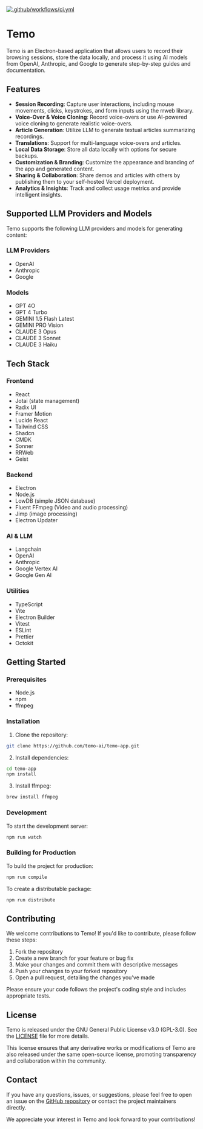 [![.github/workflows/ci.yml](https://github.com/temo-ai/temo-app/actions/workflows/ci.yml/badge.svg)](https://github.com/temo-ai/temo-app/actions/workflows/ci.yml)

# Temo

Temo is an Electron-based application that allows users to record their browsing sessions, store the data locally, and process it using AI models from OpenAI, Anthropic, and Google to generate step-by-step guides and documentation.

## Features

- **Session Recording**: Capture user interactions, including mouse movements, clicks, keystrokes, and form inputs using the rrweb library.
- **Voice-Over & Voice Cloning**: Record voice-overs or use AI-powered voice cloning to generate realistic voice-overs.
- **Article Generation**: Utilize LLM to generate textual articles summarizing recordings.
- **Translations**: Support for multi-language voice-overs and articles.
- **Local Data Storage**: Store all data locally with options for secure backups.
- **Customization & Branding**: Customize the appearance and branding of the app and generated content.
- **Sharing & Collaboration**: Share demos and articles with others by publishing them to your self-hosted Vercel deployment.
- **Analytics & Insights**: Track and collect usage metrics and provide intelligent insights.

## Supported LLM Providers and Models

Temo supports the following LLM providers and models for generating content:

### LLM Providers

- OpenAI
- Anthropic
- Google

### Models

- GPT 4O
- GPT 4 Turbo
- GEMINI 1.5 Flash Latest
- GEMINI PRO Vision
- CLAUDE 3 Opus
- CLAUDE 3 Sonnet
- CLAUDE 3 Haiku

## Tech Stack

### Frontend

- React
- Jotai (state management)
- Radix UI
- Framer Motion
- Lucide React
- Tailwind CSS
- Shadcn
- CMDK
- Sonner
- RRWeb
- Geist

### Backend

- Electron
- Node.js
- LowDB (simple JSON database)
- Fluent FFmpeg (Video and audio processing)
- Jimp (image processing)
- Electron Updater

### AI & LLM

- Langchain
- OpenAI
- Anthropic
- Google Vertex AI
- Google Gen AI

### Utilities

- TypeScript
- Vite
- Electron Builder
- Vitest
- ESLint
- Prettier
- Octokit

## Getting Started

### Prerequisites

- Node.js
- npm
- ffmpeg

### Installation

1. Clone the repository:

```sh
git clone https://github.com/temo-ai/temo-app.git
```

2. Install dependencies:

```sh
cd temo-app
npm install
```

3. Install ffmpeg:

```sh
brew install ffmpeg
```

### Development

To start the development server:

```sh
npm run watch
```

### Building for Production

To build the project for production:

```sh
npm run compile
```

To create a distributable package:

```sh
npm run distribute
```

## Contributing

We welcome contributions to Temo! If you'd like to contribute, please follow these steps:

1. Fork the repository
2. Create a new branch for your feature or bug fix
3. Make your changes and commit them with descriptive messages
4. Push your changes to your forked repository
5. Open a pull request, detailing the changes you've made

Please ensure your code follows the project's coding style and includes appropriate tests.

## License

Temo is released under the GNU General Public License v3.0 (GPL-3.0). See the [LICENSE](LICENSE) file for more details.

This license ensures that any derivative works or modifications of Temo are also released under the same open-source license, promoting transparency and collaboration within the community.

## Contact

If you have any questions, issues, or suggestions, please feel free to open an issue on the [GitHub repository](https://github.com/temo/temo/issues) or contact the project maintainers directly.

We appreciate your interest in Temo and look forward to your contributions!
